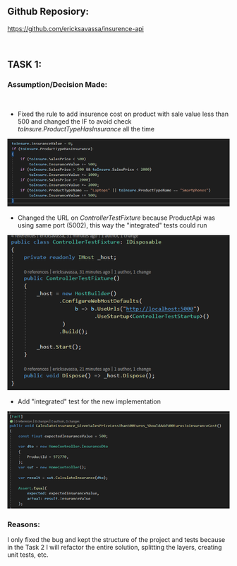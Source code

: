 ## Github Reposiory:

https://github.com/ericksavassa/insurence-api

<br/>

## TASK 1:

### Assumption/Decision Made:
<br/>

* Fixed the rule to add insurence cost on product with sale value less than 500 and changed the IF to avoid check *toInsure.ProductTypeHasInsurance* all the time

![Task1.1](Task1_1.png "Task1.1")

* Changed the URL on *ControllerTestFixture* because ProductApi was using same port (5002), this way the "integrated" tests could run

![Task1.2](Task1_2.png "Task1.2")

* Add "integrated" test for the new implementation

![Task1.3](Task1_3.png "Task1.3")

### Reasons:

I only fixed the bug and kept the structure of the project and tests because in the Task 2 I will refactor the entire solution, splitting the layers, creating unit tests, etc.

